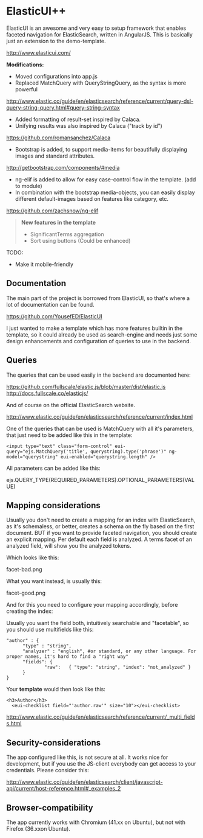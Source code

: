ElasticUI++ 
===============

ElasticUI is an awesome and very easy to setup framework that enables faceted navigation for ElasticSearch, written in AngularJS.
This is basically just an extension to the demo-template.


http://www.elasticui.com/

**Modifications:**

- Moved configurations into app.js
- Replaced MatchQuery with QueryStringQuery, as the syntax is more powerful

http://www.elastic.co/guide/en/elasticsearch/reference/current/query-dsl-query-string-query.html#query-string-syntax

- Added formatting of result-set inspired by Calaca.
- Unifying results was also inspired by Calaca ("track by id")

https://github.com/romansanchez/Calaca

- Bootstrap is added, to support media-items for beautifully displaying images and standard attributes. 

http://getbootstrap.com/components/#media

- ng-elif is added to allow for easy case-control flow in the template. (add to module)
- In combination with the bootstrap media-objects, you can easily display different default-images based on features like category, etc. 

https://github.com/zachsnow/ng-elif

>**New features in the template**
>
> - SignificantTerms aggregation
> - Sort using buttons (Could be enhanced)

TODO:
 
- Make it mobile-friendly


Documentation
---------------------

The main part of the project is borrowed from ElasticUI, so that's where a lot of documentation can be found.

https://github.com/YousefED/ElasticUI

I just wanted to make a template which has more features builtin in the template, so it could already be used as search-engine and needs just some design enhancements and configuration of queries to use in the backend. 

Queries
----------

The queries that can be used easily in the backend are documented here:

https://github.com/fullscale/elastic.js/blob/master/dist/elastic.js
http://docs.fullscale.co/elasticjs/

And of course on the official ElasticSearch website.

http://www.elastic.co/guide/en/elasticsearch/reference/current/index.html

One of the queries that can be used is MatchQuery with all it's parameters, that just need to be added like this in the template:


```
<input type="text" class="form-control" eui-query="ejs.MatchQuery('title', querystring).type('phrase')" ng-model="querystring" eui-enabled="querystring.length" />
```

All parameters can be added like this: 

ejs.QUERY_TYPE(REQUIRED_PARAMETERS).OPTIONAL_PARAMETERS(VALUE)


Mapping considerations
---------------------------------

Usually you don't need to create a mapping for an index with ElasticSearch, as it's schemaless, or better, creates a schema on the fly based on the first document.
BUT if you want to provide faceted navigation, you should create an explicit mapping. 
Per default each field is analyzed. 
A terms facet of an analyzed field, will show you the analyzed tokens.

Which looks like this:

facet-bad.png

What you want instead, is usually this:

facet-good.png

And for this you need to configure your mapping accordingly, before creating the index:

Usually you want the field both, intuitively searchable and "facetable", so you should use multifields like this:

```
"author" : {
      "type" : "string",
      "analyzer" : "english", #or standard, or any other language. For proper names, it's hard to find a "right way" 
      "fields": {
              "raw":   { "type": "string", "index": "not_analyzed" }
      }
}
```

Your **template** would then look like this:

```
<h3>Author</h3>
  <eui-checklist field="'author.raw'" size="10"></eui-checklist>
```
            
http://www.elastic.co/guide/en/elasticsearch/reference/current/_multi_fields.html


Security-considerations
--------------------------------

The app configured like this, is not secure at all. 
It works nice for development, but if you use the JS-client everybody can get access to your credentials.
Please consider this:

http://www.elastic.co/guide/en/elasticsearch/client/javascript-api/current/host-reference.html#_examples_2


Browser-compatibility
------------------------------

The app currently works with Chromium (41.xx on Ubuntu), but not with Firefox (36.xxon Ubuntu).

